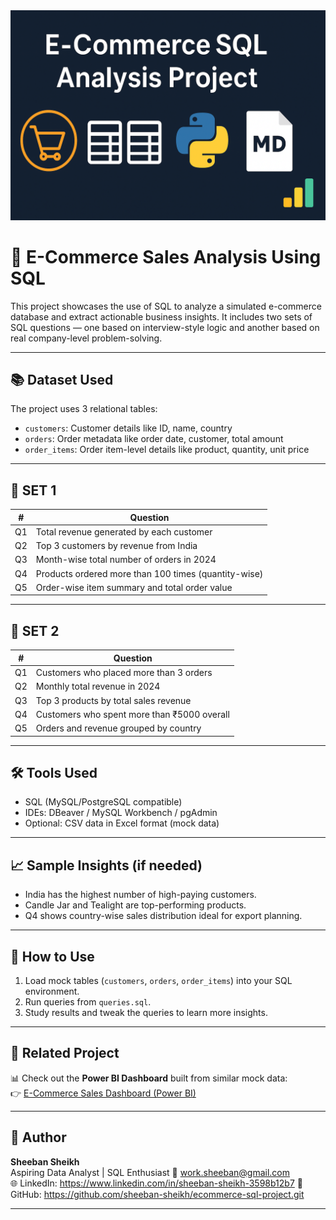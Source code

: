 
<img src="https://github.com/sheeban-sheikh/ecommerce-sql-project/blob/main/banner.png.png" />

# 🛒 E-Commerce Sales Analysis Using SQL

This project showcases the use of SQL to analyze a simulated e-commerce database and extract actionable business insights. It includes two sets of SQL questions — one based on interview-style logic and another based on real company-level problem-solving.

---

## 📚 Dataset Used

The project uses 3 relational tables:

- `customers`: Customer details like ID, name, country
- `orders`: Order metadata like order date, customer, total amount
- `order_items`: Order item-level details like product, quantity, unit price

---

## 🔹 SET 1 

| #   | Question                                                                 |
|-----|--------------------------------------------------------------------------|
| Q1  | Total revenue generated by each customer                                |
| Q2  | Top 3 customers by revenue from India                                   |
| Q3  | Month-wise total number of orders in 2024                               |
| Q4  | Products ordered more than 100 times (quantity-wise)                    |
| Q5  | Order-wise item summary and total order value                           |

---

## 🔹 SET 2 

| #   | Question                                                                 |
|-----|--------------------------------------------------------------------------|
| Q1  | Customers who placed more than 3 orders                                 |
| Q2  | Monthly total revenue in 2024                                           |
| Q3  | Top 3 products by total sales revenue                                   |
| Q4  | Customers who spent more than ₹5000 overall                             |
| Q5  | Orders and revenue grouped by country                                   |

---

## 🛠 Tools Used

- SQL (MySQL/PostgreSQL compatible)
- IDEs: DBeaver / MySQL Workbench / pgAdmin
- Optional: CSV data in Excel format (mock data)

---

## 📈 Sample Insights (if needed)

- India has the highest number of high-paying customers.
- Candle Jar and Tealight are top-performing products.
- Q4 shows country-wise sales distribution ideal for export planning.

---

## 🚀 How to Use

1. Load mock tables (`customers`, `orders`, `order_items`) into your SQL environment.
2. Run queries from `queries.sql`.
3. Study results and tweak the queries to learn more insights.

---
## 🔗 Related Project

📊 Check out the **Power BI Dashboard** built from similar mock data:  
👉 [E-Commerce Sales Dashboard (Power BI)](https://github.com/sheeban-sheikh/ecommerce-powerbi-dashboard.git)

---
## 📄 Author

**Sheeban Sheikh**  
Aspiring Data Analyst | SQL Enthusiast 
📧 [work.sheeban@gmail.com](mailto:work.sheeban@gmail.com)  
🌐 LinkedIn: https://www.linkedin.com/in/sheeban-sheikh-3598b12b7 
📂 GitHub: https://github.com/sheeban-sheikh/ecommerce-sql-project.git

---

